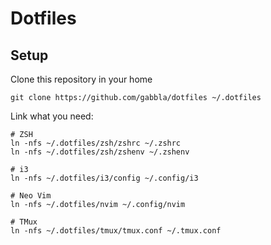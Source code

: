 # Dotfiles

## Setup

Clone this repository in your home

```shell
git clone https://github.com/gabbla/dotfiles ~/.dotfiles
```

Link what you need:

```shell
# ZSH
ln -nfs ~/.dotfiles/zsh/zshrc ~/.zshrc
ln -nfs ~/.dotfiles/zsh/zshenv ~/.zshenv

# i3
ln -nfs ~/.dotfiles/i3/config ~/.config/i3

# Neo Vim
ln -nfs ~/.dotfiles/nvim ~/.config/nvim

# TMux
ln -nfs ~/.dotfiles/tmux/tmux.conf ~/.tmux.conf
```
